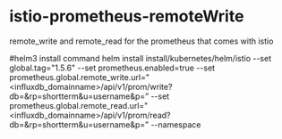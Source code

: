# istio-prometheus-remoteWrite

remote_write and remote_read for the prometheus that comes with istio

#helm3 install command
helm install <reponame> install/kubernetes/helm/istio --set global.tag="1.5.6" --set prometheus.enabled=true --set prometheus.global.remote_write.url="<influxdb_domainname>/api/v1/prom/write?db=<influxdbname>&rp=shortterm&u=username&p=<password>” --set prometheus.global.remote_read.url="<influxdb_domainname>/api/v1/prom/read?db=<influxdbname>&rp=shortterm&u=username&p=<password>” --namespace <namespace>
